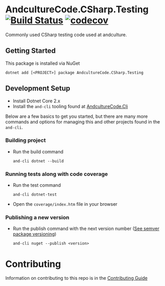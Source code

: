 # AndcultureCode.CSharp.Testing [![Build Status](https://travis-ci.org/AndcultureCode/AndcultureCode.CSharp.Testing.svg?branch=master)](https://travis-ci.org/AndcultureCode/AndcultureCode.CSharp.Testing) [![codecov](https://codecov.io/gh/AndcultureCode/AndcultureCode.CSharp.Testing/branch/master/graph/badge.svg)](https://codecov.io/gh/AndcultureCode/AndcultureCode.CSharp.Testing)
Commonly used CSharp testing code used at andculture.

## Getting Started
This package is installed via NuGet
```
dotnet add [<PROJECT>] package AndcultureCode.CSharp.Testing
```


## Development Setup

* Install Dotnet Core 2.x
* Install the `and-cli` tooling found at [AndcultureCode.Cli](https://github.com/AndcultureCode/AndcultureCode.Cli)

Below are a few basics to get you started, but there are many more commands and options for managing this and other projects found in the `and-cli`.

### Building project
* Run the build command
    ```
    and-cli dotnet --build
    ```

### Running tests along with code coverage
* Run the test command
    ```
    and-cli dotnet-test
    ```
* Open the `coverage/index.htm` file in your browser

### Publishing a new version
* Run the publish command with the next version number ([See semver package versioning](https://docs.microsoft.com/en-us/nuget/concepts/package-versioning))
    ```
    and-cli nuget --publish <version>
    ```


Contributing
======

Information on contributing to this repo is in the [Contributing Guide](CONTRIBUTING.md)